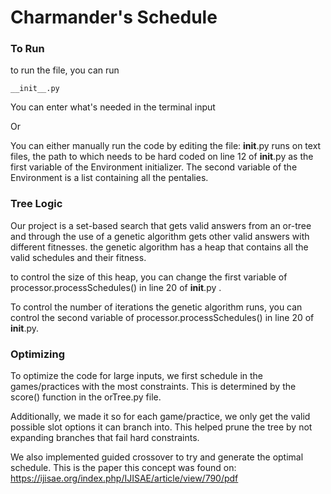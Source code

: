 # Charmander's Schedule

### To Run
to run the file, you can run 
```
__init__.py
```
You can enter what's needed in the terminal input

Or

You can either manually run the code by editing the file:
__init__.py runs on text files, the path to which needs to be hard coded on line 12 of __init__.py
as the first variable of the Environment initializer. The second variable of the Environment is a list 
containing all the pentalies. 

### Tree Logic
Our project is a set-based search that gets valid answers from an or-tree and through the use of a genetic
algorithm gets other valid answers with different fitnesses. the genetic algorithm has a heap that contains all 
the valid schedules and their fitness.

to control the size of this heap, you can change the first variable of processor.processSchedules() in line 20 
of  __init__.py . 

To control the number of iterations the genetic algorithm runs, you can control the second variable of processor.processSchedules()
in line 20 of __init__.py.

### Optimizing
To optimize the code for large inputs, we first schedule in the games/practices with the most constraints. This is determined by the score() function in the orTree.py file.

Additionally, we made it so for each game/practice, we only get the valid possible slot options it can branch into. This helped prune the tree by not expanding branches that fail hard constraints.

We also implemented guided crossover to try and generate the optimal schedule. This is the paper this concept was found on: https://ijisae.org/index.php/IJISAE/article/view/790/pdf
